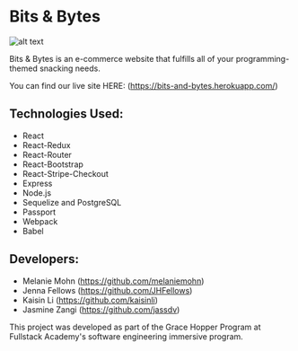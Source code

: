 # Bits & Bytes

![alt text](https://raw.githubusercontent.com/melaniemohn/grace-shopper/master/public/carousel_gif.gif)

Bits & Bytes is an e-commerce website that fulfills all of your programming-themed snacking needs.

You can find our live site HERE: (https://bits-and-bytes.herokuapp.com/)

## Technologies Used:

 * React
 * React-Redux
 * React-Router
 * React-Bootstrap
 * React-Stripe-Checkout
 * Express
 * Node.js
 * Sequelize and PostgreSQL
 * Passport
 * Webpack
 * Babel

## Developers:

* Melanie Mohn (https://github.com/melaniemohn)
* Jenna Fellows (https://github.com/JHFellows)
* Kaisin Li (https://github.com/kaisinli)
* Jasmine Zangi (https://github.com/jassdv)

This project was developed as part of the Grace Hopper Program at Fullstack Academy's software engineering immersive program.
